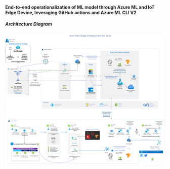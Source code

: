 #### End-to-end operationalization of ML model through Azure ML and IoT Edge Device, leveraging GitHub actions and Azure ML CLI V2

##### Architecture Diagram
<img src="./images/Pattern2.A.EdgeAI.png" />
